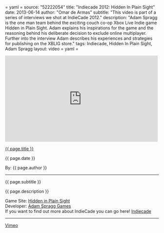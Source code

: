 = yaml =
source: "52222054"
title: "Indiecade 2012: Hidden In Plain Sight"
date: 2013-06-14
author: "Omar de Armas"
subtitle: "This video is part of a series of interviews we shot at IndieCade 2012."
description: "Adam Spragg is the one man team behind the exciting couch co-op Xbox Live Indie game Hidden in Plain Sight. Adam explains his inspirations for the game and the reasoning behind his deliberate decision to exclude online multiplayer. Further into the interview Adam describes his experiences and strategies for publishing on the XBLIG store."
tags: Indiecade, Hidden In Plain Sight, Adam Spragg
layout: video
= yaml =

<div class="vid_container">
  <iframe src="http://player.vimeo.com/video/{{ source }}" width="500" height="281" frameborder="0" webkitAllowFullScreen mozallowfullscreen allowFullScreen></iframe>
</div>

<a href="{{ page.url }}" class='postTitleLink'><p class='postTitle'>{{ page.title }}</p></a>
<p class='postPublished'>{{ page.date }}</p>
<p class='postAuthor'>By: {{ page.author }}</p>
<hr>
<p class='podcastSummary'>{{ page.subtitle }}</p>

<p class='podcastSummary'>{{ page.description }}</p>

Game Site: [Hidden in Plain Sight](marketplace.xbox.com/en-US/Product/Hidden-in-Plain-Sight/66acd000-77fe-1000-9115-d802585509e7)  
Developer: [Adam Spragg Games](adamspragggames.blogspot.com)  
If you want to find out more about IndieCade you can go here! [Indiecade](http://www.indiecade.com)
- - -
[Vimeo](www.vimeo.com/indestructibleart)